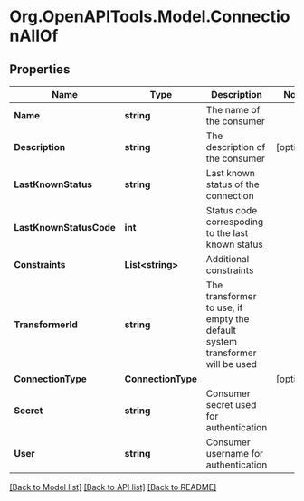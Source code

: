 
# Org.OpenAPITools.Model.ConnectionAllOf

## Properties

Name | Type | Description | Notes
------------ | ------------- | ------------- | -------------
**Name** | **string** | The name of the consumer | 
**Description** | **string** | The description of the consumer | [optional] 
**LastKnownStatus** | **string** | Last known status of the connection | 
**LastKnownStatusCode** | **int** | Status code correspoding to the last known status | 
**Constraints** | **List&lt;string&gt;** | Additional constraints | 
**TransformerId** | **string** | The transformer to use, if empty the default system transformer will be used | 
**ConnectionType** | **ConnectionType** |  | [optional] 
**Secret** | **string** | Consumer secret used for authentication | 
**User** | **string** | Consumer username for authentication | 

[[Back to Model list]](../README.md#documentation-for-models)
[[Back to API list]](../README.md#documentation-for-api-endpoints)
[[Back to README]](../README.md)

